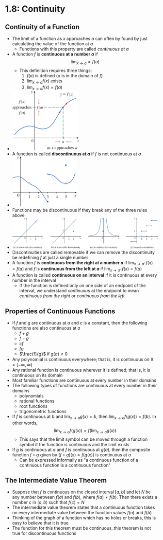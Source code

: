 # 1.8: Continuity

## Continuity of a Function
- The limit of a function as $x$ approaches $a$ can often by found by just calculating the value of the function at $a$
  - Functions with this property are called *continuous at $a$*
- A function $f$ is **continuous at a number $a$** if $$\lim_{x \to a} = f(a)$$
  - This definition requires three things:
    1. $f(a)$ is defined ($a$ is in the domain of $f$)
    2. $\lim_{x \to a}f(x)$ exists
    3. $\lim_{x \to a}f(x) = f(a)$
- ![Continuous Function Example](figures/figure-1.8.1.png)
- A function is called **discontinuous at $a$** if $f$ is not continuous at $a$
- ![Discontinuous Function Example](figures/figure-1.8.2.png)
- Functions may be discontinuous if they break any of the three rules above
- ![Discontinuous Functions](figures/figure-1.8.3.png)
- Discontinuities are called removable if we can remove the discontinuity be redefining $f$ at just a single number
- A function $f$ is **continuous from the right at a number $a$** if $\lim_{x \to a^+}f(x) = f(a)$ and $f$ is **continuous from the left at $a$** if $\lim_{x \to a^-}f(x) = f(a)$
- A function is called **continuous on an interval** if it is continuous at every number in the interval
  - If the function is defined only on one side of an endpoint of the interval, we understand *continuous* at the endpoint to mean *continuous from the right* or *continuous from the left*

## Properties of Continuous Functions
- If $f$ and $g$ are continuous at $a$ and $c$ is a constant, then the following functions are also continuous at $a$
  - $f + g$
  - $f - g$
  - $cf$
  - $fg$
  - $\frac{f}{g}$ if $g(a) \ne 0$
- Any polynomial is continuous everywhere; that is, it is continuous on $\mathbb{R} = (-\infty, \infty)$
- Any rational function is continuous wherever it is defined; that is, it is continuous on its domain
- Most familiar functions are continuous at every number in their domains
- The following types of functions are continuous at every number in their domains
  - polynomials
  - rational functions
  - root functions
  - trigonometric functions
- If $f$ is continuous at $b$ and $\lim_{x \to a}g(x) = b$, then $\lim_{x \to a}f(g(x)) = f(b)$. In other words, $$\lim_{x \to a}f(g(x)) = f(\lim_{x \to a}g(x))$$
  - This says that the limit symbol can be moved through a function symbol if the function is continuous and the limit exists
- If $g$ is continuous at $a$ and $f$ is continuous at $g(a)$, then the composite function $f \circ g$ given by $(f \circ g)(x) = f(g(x))$ is continuous at $a$
  - Can be expressed informally as "a continuous function of a continuous function is a continuous function"

## The Intermediate Value Theorem
- Suppose that $f$ is continuous on the closed interval $[a, b]$ and let $N$ be any number between $f(a)$ and $f(b)$, where $f(a) \ne f(b)$. Then there exists a number $c$ in $(a, b)$ such that $f(c) = N$
- The intermediate value theorem states that a continuous function takes on every intermediate value between the function values $f(a)$ and $f(b)$
- Thinking of the graph of a function which has no holes or breaks, this is easy to believe that it is true
- The function for this theorem must be continuous, this theorem is not true for discontinuous functions